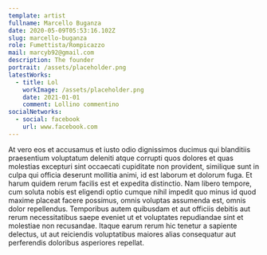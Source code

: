 ```yaml
---
template: artist
fullname: Marcello Buganza
date: 2020-05-09T05:53:16.102Z
slug: marcello-buganza
role: Fumettista/Rompicazzo
mail: marcyb92@gmail.com
description: The founder
portrait: /assets/placeholder.png
latestWorks:
  - title: Lol
    workImage: /assets/placeholder.png
    date: 2021-01-01
    comment: Lollino commentino
socialNetworks:
  - social: facebook
    url: www.facebook.com
---
```


At vero eos et accusamus et iusto odio dignissimos ducimus qui blanditiis praesentium voluptatum deleniti atque corrupti quos dolores et quas molestias excepturi sint occaecati cupiditate non provident, similique sunt in culpa qui officia deserunt mollitia animi, id est laborum et dolorum fuga. Et harum quidem rerum facilis est et expedita distinctio. Nam libero tempore, cum soluta nobis est eligendi optio cumque nihil impedit quo minus id quod maxime placeat facere possimus, omnis voluptas assumenda est, omnis dolor repellendus. Temporibus autem quibusdam et aut officiis debitis aut rerum necessitatibus saepe eveniet ut et voluptates repudiandae sint et molestiae non recusandae. Itaque earum rerum hic tenetur a sapiente delectus, ut aut reiciendis voluptatibus maiores alias consequatur aut perferendis doloribus asperiores repellat.
